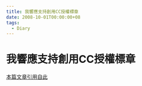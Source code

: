 ```yaml
---
title: 我響應支持創用CC授權標章
date: 2008-10-01T00:00:00+08
tags:
  - Diary
---
```

# 我響應支持創用CC授權標章

[本篇文章引用自此](http://www.wretch.cc/blog/blog.php?id=WretchTIPO&article_id=9383061)
